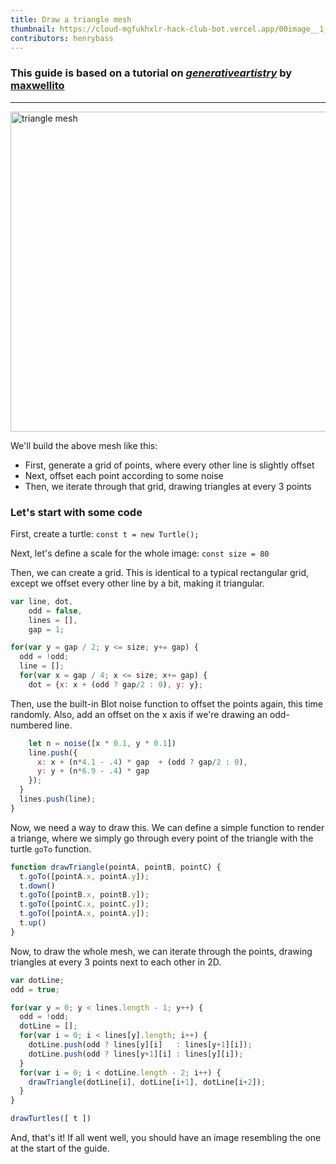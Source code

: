 ```yaml
---
title: Draw a triangle mesh
thumbnail: https://cloud-mgfukhxlr-hack-club-bot.vercel.app/00image__1_.webp
contributors: henrybass
---
```


### This guide is based on a tutorial on _[generativeartistry](https://generativeartistry.com/tutorials/triangular-mesh/)_ by [maxwellito](https://maxwellito.com/)

---

<img alt="triangle mesh" src="https://cloud-mgfukhxlr-hack-club-bot.vercel.app/00image__1_.webp" width="512"/>

We'll build the above mesh like this:

- First, generate a grid of points, where every other line is slightly offset
- Next, offset each point according to some noise
- Then, we iterate through that grid, drawing triangles at every 3 points

### Let's start with some code

First, create a turtle:
`const t = new Turtle();`

Next, let's define a scale for the whole image:
`const size = 80`

Then, we can create a grid. This is identical to a typical rectangular grid, except we offset every other line by a bit, making it triangular.

```js
var line, dot,
    odd = false,
    lines = [],
    gap = 1;

for(var y = gap / 2; y <= size; y+= gap) {
  odd = !odd;
  line = [];
  for(var x = gap / 4; x <= size; x+= gap) {
    dot = {x: x + (odd ? gap/2 : 0), y: y};
```

Then, use the built-in Blot noise function to offset the points again, this time randomly. Also, add an offset on the x axis if we're drawing an odd-numbered line.

```js
    let n = noise([x * 0.1, y * 0.1])
    line.push({
      x: x + (n*4.1 - .4) * gap  + (odd ? gap/2 : 0),
      y: y + (n*6.9 - .4) * gap
    });
  }
  lines.push(line);
}
```

Now, we need a way to draw this. We can define a simple function to render a triange, where we simply go through every point of the triangle with the turtle `goTo` function.

```js
function drawTriangle(pointA, pointB, pointC) {
  t.goTo([pointA.x, pointA.y]);
  t.down()
  t.goTo([pointB.x, pointB.y]);
  t.goTo([pointC.x, pointC.y]);
  t.goTo([pointA.x, pointA.y]);
  t.up()
}
```

Now, to draw the whole mesh, we can iterate through the points, drawing triangles at every 3 points next to each other in 2D.

```js
var dotLine;
odd = true;

for(var y = 0; y < lines.length - 1; y++) {
  odd = !odd;
  dotLine = [];
  for(var i = 0; i < lines[y].length; i++) {
    dotLine.push(odd ? lines[y][i]   : lines[y+1][i]);
    dotLine.push(odd ? lines[y+1][i] : lines[y][i]);
  }
  for(var i = 0; i < dotLine.length - 2; i++) {
    drawTriangle(dotLine[i], dotLine[i+1], dotLine[i+2]);
  }
}

drawTurtles([ t ])
```

And, that's it! If all went well, you should have an image resembling the one at the start of the guide.
